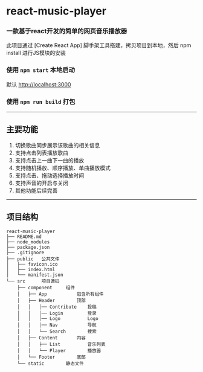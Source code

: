 # react-music-player

### 一款基于react开发的简单的网页音乐播放器

此项目通过 [Create React App] 脚手架工具搭建，拷贝项目到本地，然后 npm install 进行JS模块的安装

### 使用 `npm start` 本地启动

默认 [http://localhost:3000](http://localhost:3000)

### 使用 `npm run build` 打包

---

## 主要功能
1. 切换歌曲同步展示该歌曲的相关信息
2. 支持点击列表播放歌曲
3. 支持点击上一曲下一曲的播放
4. 支持随机播放、顺序播放、单曲播放模式
5. 支持点击、拖动选择播放时间
6. 支持声音的开启与关闭
7. 其他功能后续完善

---

## 项目结构
```
react-music-player
├── README.md
├── node_modules
├── package.json
├── .gitignore
├── public   公共文件
│   ├── favicon.ico
│   ├── index.html
│   └── manifest.json
└── src      项目源码
    ├── component     组件
    │   ├── App           包含所有组件
    │   ├── Header        顶部
    │   │   │── Contribute    投稿
    │   │   │── Login         登录
    │   │   │── Logo          Logo
    │   │   │── Nav           导航
    │   │   └── Search        搜索
    │   ├── Content       内容
    │   │   ├── List          音乐列表
    │   │   └── Player        播放器
    │   └── Footer        底部
    └── static        静态文件
```
